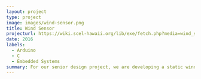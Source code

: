 ```yaml
---
layout: project
type: project
image: images/wind-sensor.png
title: Wind Sensor
projecturl: https://wiki.scel-hawaii.org/lib/exe/fetch.php?media=wind_sensor:wind_sensor_final_pres_s17.pdf
date: 2016
labels:
  - Arduino
  - C
  - Embedded Systems
summary: For our senior design project, we are developing a static wind sensor for the Smart Campus Energy Lab. The wind sensor will be able to reliably measure the wind speed and direction, will be roughly 10x10cm in size, and will be composed of no moving parts.
---
```

